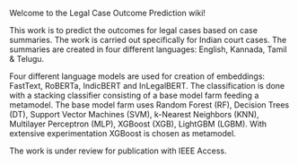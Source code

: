 Welcome to the Legal Case Outcome Prediction wiki!

This work is to predict the outcomes for legal cases based on case summaries. The work is carried out specifically for Indian court cases. The summaries are created in four different languages: English, Kannada, Tamil & Telugu.

Four different language models are used for creation of embeddings: FastText, RoBERTa, IndicBERT and InLegalBERT. The classification is done with a stacking classifier consisting of a base model farm feeding a metamodel. The base model farm uses Random Forest (RF), Decision Trees (DT), Support Vector Machines (SVM), k-Nearest Neighbors (KNN), Multilayer Perceptron (MLP), XGBoost (XGB), LightGBM (LGBM). With extensive experimentation XGBoost is chosen as metamodel.

The work is under review for publication with IEEE Access.
